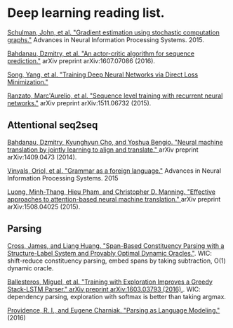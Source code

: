 # Deep learning reading list. 

[Schulman, John, et al. "Gradient estimation using stochastic computation graphs."](https://arxiv.org/pdf/1506.05254v3.pdf) Advances in Neural Information Processing Systems. 2015.

[Bahdanau, Dzmitry, et al. "An actor-critic algorithm for sequence prediction."](https://arxiv.org/pdf/1607.07086v2.pdf) arXiv preprint arXiv:1607.07086 (2016).

[Song, Yang, et al. "Training Deep Neural Networks via Direct Loss Minimization."](https://arxiv.org/pdf/1511.06411v2.pdf)

[Ranzato, Marc'Aurelio, et al. "Sequence level training with recurrent neural networks."](https://arxiv.org/pdf/1511.06732v7.pdf) arXiv preprint arXiv:1511.06732 (2015).

## Attentional seq2seq

[Bahdanau, Dzmitry, Kyunghyun Cho, and Yoshua Bengio. "Neural machine translation by jointly learning to align and translate." ](https://arxiv.org/abs/1409.0473) arXiv preprint arXiv:1409.0473 (2014).

[Vinyals, Oriol, et al. "Grammar as a foreign language."](https://papers.nips.cc/paper/5635-grammar-as-a-foreign-language.pdf) Advances in Neural Information Processing Systems. 2015

[Luong, Minh-Thang, Hieu Pham, and Christopher D. Manning. "Effective approaches to attention-based neural machine translation." ](https://arxiv.org/abs/1508.04025)arXiv preprint arXiv:1508.04025 (2015).

## Parsing

[Cross, James, and Liang Huang. "Span-Based Constituency Parsing with a Structure-Label System and Provably Optimal Dynamic Oracles."](http://www.aclweb.org/anthology/D/D16/D16-1001.pdf). WIC: shift-reduce constituency parsing, embed spans by taking subtraction, O(1) dynamic oracle. 

[Ballesteros, Miguel, et al. "Training with Exploration Improves a Greedy Stack-LSTM Parser." arXiv preprint arXiv:1603.03793 (2016).](https://arxiv.org/abs/1603.03793). WIC: dependency parsing, exploration with softmax is better than taking argmax. 

[Providence, R. I., and Eugene Charniak. "Parsing as Language Modeling."](http://cs.brown.edu/~dc65/papers/emnlp16.pdf) (2016)
